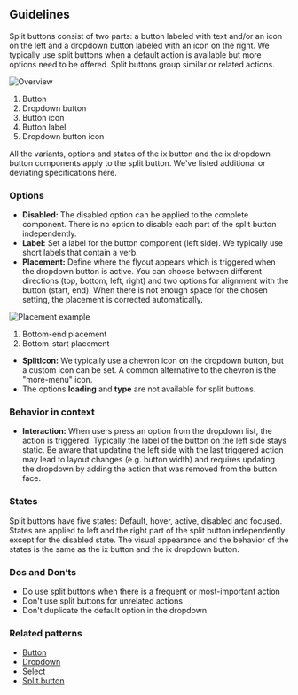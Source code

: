 ## Guidelines

Split buttons consist of two parts: a button labeled with text and/or an icon on the left and a dropdown button labeled with an icon on the right. We typically use split buttons when a default action is available but more options need to be offered. Split buttons group similar or related actions.

![Overview](https://www.figma.com/design/wEptRgAezDU1z80Cn3eZ0o/iX-Pattern-Illustrations?type=design&node-id=1480-30799&mode=design&t=97WS5dUS2rk3MCp2-11)

1. Button
2. Dropdown button
3. Button icon
4. Button label
5. Dropdown button icon

All the variants, options and states of the ix button and the ix dropdown button components apply to the split button. We've listed additional or deviating specifications here.

### Options

- **Disabled:** The disabled option can be applied to the complete component. There is no option to disable each part of the split button independently.
- **Label:** Set a label for the button component (left side). We typically use short labels that contain a verb.
- **Placement:** Define where the flyout appears which is triggered when the dropdown button is active. You can choose between different directions (top, bottom, left, right) and two options for alignment with the button (start, end). When there is not enough space for the chosen setting, the placement is corrected automatically.

![Placement example](https://www.figma.com/design/wEptRgAezDU1z80Cn3eZ0o/iX-Pattern-Illustrations?type=design&node-id=1504-2203&mode=design&t=5MYmq6zAbfw7xIkC-11)

1. Bottom-end placement
2. Bottom-start placement

- **SplitIcon:** We typically use a chevron icon on the dropdown button, but a custom icon can be set. A common alternative to the chevron is the "more-menu" icon.
- The options **loading** and **type** are not available for split buttons.

### Behavior in context

- **Interaction:** When users press an option from the dropdown list, the action is triggered. Typically the label of the button on the left side stays static. Be aware that updating the left side with the last triggered action may lead to layout changes (e.g. button width) and requires updating the dropdown by adding the action that was removed from the button face.

### States

Split buttons have five states: Default, hover, active, disabled and focused. States are applied to left and the right part of the split button independently except for the disabled state. The visual appearance and the behavior of the states is the same as the ix button and the ix dropdown button.

### Dos and Don’ts

- Do use split buttons when there is a frequent or most-important action
- Don't use split buttons for unrelated actions
- Don't duplicate the default option in the dropdown

### Related patterns

- [Button](button.md)
- [Dropdown](../dropdown.md)
- [Select](../select.mdx)
- [Split button](split-button.md)

